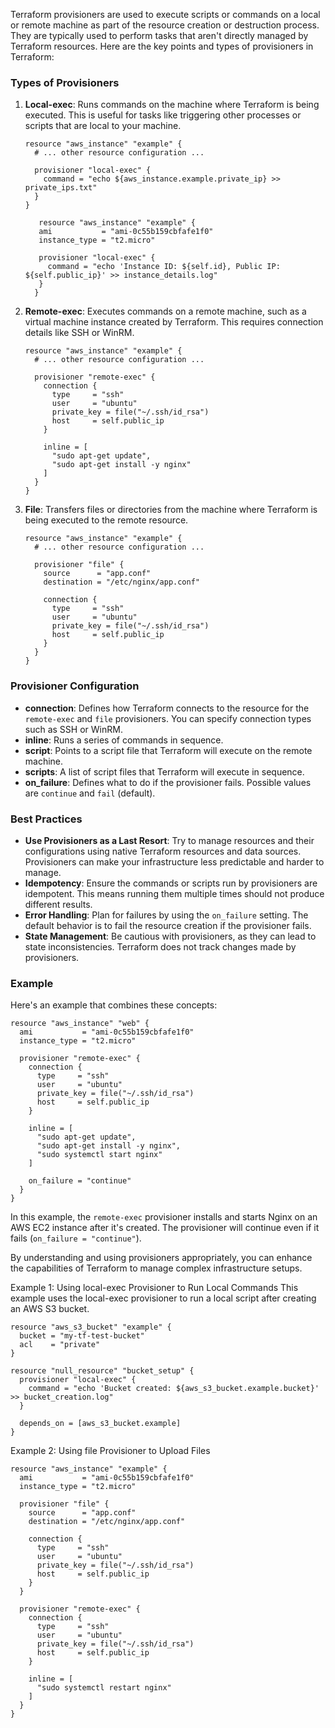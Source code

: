 Terraform provisioners are used to execute scripts or commands on a local or remote machine as part of the resource creation or destruction process. They are typically used to perform tasks that aren't directly managed by Terraform resources. Here are the key points and types of provisioners in Terraform:

### Types of Provisioners

1. **Local-exec**: Runs commands on the machine where Terraform is being executed. This is useful for tasks like triggering other processes or scripts that are local to your machine.
    ```hcl
    resource "aws_instance" "example" {
      # ... other resource configuration ...

      provisioner "local-exec" {
        command = "echo ${aws_instance.example.private_ip} >> private_ips.txt"
      }
    }
    ```
    ```
       resource "aws_instance" "example" {
       ami           = "ami-0c55b159cbfafe1f0"
       instance_type = "t2.micro"
    
       provisioner "local-exec" {
         command = "echo 'Instance ID: ${self.id}, Public IP: ${self.public_ip}' >> instance_details.log"
       }
      }

   ```

2. **Remote-exec**: Executes commands on a remote machine, such as a virtual machine instance created by Terraform. This requires connection details like SSH or WinRM.
    ```hcl
    resource "aws_instance" "example" {
      # ... other resource configuration ...

      provisioner "remote-exec" {
        connection {
          type     = "ssh"
          user     = "ubuntu"
          private_key = file("~/.ssh/id_rsa")
          host     = self.public_ip
        }

        inline = [
          "sudo apt-get update",
          "sudo apt-get install -y nginx"
        ]
      }
    }
    ```

3. **File**: Transfers files or directories from the machine where Terraform is being executed to the remote resource.
    ```hcl
    resource "aws_instance" "example" {
      # ... other resource configuration ...

      provisioner "file" {
        source      = "app.conf"
        destination = "/etc/nginx/app.conf"

        connection {
          type     = "ssh"
          user     = "ubuntu"
          private_key = file("~/.ssh/id_rsa")
          host     = self.public_ip
        }
      }
    }
    ```

### Provisioner Configuration

- **connection**: Defines how Terraform connects to the resource for the `remote-exec` and `file` provisioners. You can specify connection types such as SSH or WinRM.
- **inline**: Runs a series of commands in sequence.
- **script**: Points to a script file that Terraform will execute on the remote machine.
- **scripts**: A list of script files that Terraform will execute in sequence.
- **on_failure**: Defines what to do if the provisioner fails. Possible values are `continue` and `fail` (default).

### Best Practices

- **Use Provisioners as a Last Resort**: Try to manage resources and their configurations using native Terraform resources and data sources. Provisioners can make your infrastructure less predictable and harder to manage.
- **Idempotency**: Ensure the commands or scripts run by provisioners are idempotent. This means running them multiple times should not produce different results.
- **Error Handling**: Plan for failures by using the `on_failure` setting. The default behavior is to fail the resource creation if the provisioner fails.
- **State Management**: Be cautious with provisioners, as they can lead to state inconsistencies. Terraform does not track changes made by provisioners.

### Example

Here's an example that combines these concepts:

```hcl
resource "aws_instance" "web" {
  ami           = "ami-0c55b159cbfafe1f0"
  instance_type = "t2.micro"

  provisioner "remote-exec" {
    connection {
      type     = "ssh"
      user     = "ubuntu"
      private_key = file("~/.ssh/id_rsa")
      host     = self.public_ip
    }

    inline = [
      "sudo apt-get update",
      "sudo apt-get install -y nginx",
      "sudo systemctl start nginx"
    ]

    on_failure = "continue"
  }
}
```

In this example, the `remote-exec` provisioner installs and starts Nginx on an AWS EC2 instance after it's created. The provisioner will continue even if it fails (`on_failure = "continue"`).

By understanding and using provisioners appropriately, you can enhance the capabilities of Terraform to manage complex infrastructure setups.


Example 1: Using local-exec Provisioner to Run Local Commands
This example uses the local-exec provisioner to run a local script after creating an AWS S3 bucket.

```
resource "aws_s3_bucket" "example" {
  bucket = "my-tf-test-bucket"
  acl    = "private"
}

resource "null_resource" "bucket_setup" {
  provisioner "local-exec" {
    command = "echo 'Bucket created: ${aws_s3_bucket.example.bucket}' >> bucket_creation.log"
  }

  depends_on = [aws_s3_bucket.example]
}
```
Example 2: Using file Provisioner to Upload Files
```
resource "aws_instance" "example" {
  ami           = "ami-0c55b159cbfafe1f0"
  instance_type = "t2.micro"

  provisioner "file" {
    source      = "app.conf"
    destination = "/etc/nginx/app.conf"

    connection {
      type     = "ssh"
      user     = "ubuntu"
      private_key = file("~/.ssh/id_rsa")
      host     = self.public_ip
    }
  }

  provisioner "remote-exec" {
    connection {
      type     = "ssh"
      user     = "ubuntu"
      private_key = file("~/.ssh/id_rsa")
      host     = self.public_ip
    }

    inline = [
      "sudo systemctl restart nginx"
    ]
  }
}

```

